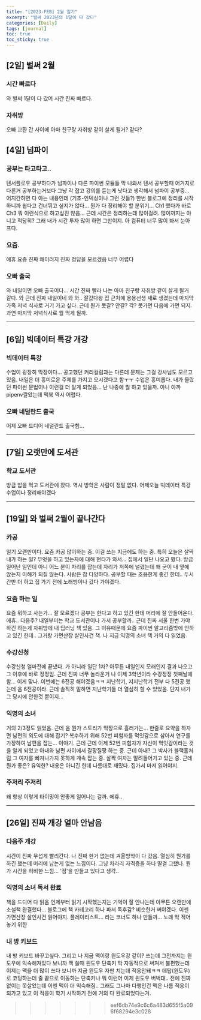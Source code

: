 ```yaml
---
title: "[2023-FEB] 2월 일기"
excerpt: "벌써 2023년의 1달이 다 갔다"
categories: [Daily]
tags: [journal]
toc: true
toc_sticky: true
---
```


## [2일] 벌써 2월
### 시간 빠르다
와 벌써 1달이 다 갔어 시간 진짜 빠르다.

### 자취방
오빠 교환 간 사이에 아마 친구랑 자취방 같이 살게 될거? 같다?


## [4일] 넘파이
### 공부는 타고타고..
텐서플로우 공부하다가 넘파이나 다른 파이썬 모듈들 막 나와서 텐서 공부할때 어거지로 다른거 공부하는거보다 그냥 각 잡고 강의를 듣는게 낫다고 생각해서 넘파이 공부중... 어지간하면 다 아는 내용인데 (기초-인덱싱이나 그런 것들?) 한번 블로그에 정리를 시작하니까 쉽다고 건너뛰고 싶지가 않다... 뭔가 다 정리해야 할 분위기... Ch1 했다가 바로 Ch3 뭐 이런식으로 하고싶진 않음... 근데 시간은 정리하는데 많이걸려. 많이까지는 아니고 적당히? 그래 내가 시간 투자 많이 하면 그만이지. 아 컴퓨터 너무 많이 봐서 눈아프다.

### 요즘.
애휴 요즘 진짜 왜이러지 진짜 정답을 모르겠음 너무 어렵다 

### 오빠 출국
와 내일이면 오빠 출국이다... 시간 진짜 빨라 나는 아마 친구랑 자취방 같이 살게 될거 같다. 와 근데 진짜 내일이네 와 와.. 잘갔다왕 집 근처에 용용선생 새로 생겼는데 마지막 가족 저녁 식사로 거기 가고 싶다. 근데 뭔가 못갈? 안갈? 각? 못가면 다음에 가면 되지. 과연 마지막 저녁식사로 뭘 먹게 될까. 

***

## [6일] 빅데이터 특강 개강
### 빅데이터 특강
수업이 굉장히 막장이다... 공고했던 커리컬럼과는 다른데 문제는 그걸 강사님도 모르고 있음. 내일은 더 흥미로운 주제를 가지고 오시겠다고 함ㅜㅜ 수업은 흥미롭다. 내가 몰랐던 파이썬 문법이나 이런걸 더 알게 되었음... 난 나중에 뭘 하고 있을까. 아니 아까 pipenv깔았는데 맥북 역시 어렵다.

### 오빠 네덜란드 출국
어제 오빠 드디어 네덜란드 출국함...

*** 

## [7일] 오랫만에 도서관
### 학교 도서관
방금 밥을 먹고 도서관에 왔다. 역시 방학은 사람이 정말 없다. 어제오늘 빅데이터 특강 수업이나 정리해야겠다

*** 

## [19일] 와 벌써 2월이 끝나간다
### 카공
일기 오랜만이다. 요즘 카공 많이하는 중. 이걸 쓰는 지금에도 하는 중. 특히 오늘은 살짝 내가 하는 일? 무엇을 하고 있는자에 대해 현타가 와서... 집에서 일단 나오고 봤다. 방금 일어난 일인데 아니 어느 분이 자리를 잡는데 자리가 저쪽에 널렸는데 왜 굳이 내 옆에 앉는지 이해가 되질 않는다. 사람은 참 다양하다. 공부할 때는 조용한게 좋긴 한데.. 두시간만 더 하고 집 가기 전에 노래방이나 갔다 가야겠다.

### 요즘 하는 일
요즘 뭐하고 사는가... 잘 모르겠다 공부는 한다고 하고 있긴 한데 머리에 잘 안들어온다. 에휴.. 다음주? 내일부터는 학교 도서관이나 가서 공부할까.. 근데 진짜 서울 한번 가야하긴 하는게 자취방에 내 딥러닝 책 있음. 그 이유때문에 요즘 파이썬 알고리즘밖에 안하고 있긴 한데.. 그거랑 가면산장 살인사건 책. 나 지금 익명의 소녀 책 거의 다 읽었음.

### 수강신청
수강신청 얼마전에 끝냈다. 가 아니라 일단 1차? 아무튼 내일인지 모래인지 결과 나오고 그 이후에 바로 정정임. 근데 진짜 너무 놀라운거 나 이제 3학년이라 수강정정 첫째날에 함... 이게 맞나. 이번에는 6전공 해야겠음ㅋㅋ 지난학기, 지지난학기 전부 다 5전공 했는데 음 6전공이라. 근데 솔직히 말하면 지난학기들 더 열심히 할 수 있었음. 단지 내가 그 당시에 안한것 뿐이지...

### 익명의 소녀
거의 2/3정도 읽었음. 근데 음 뭔가 스토리가 막장으로 흘러가는... 한줄로 요약을 하자면 남편의 외도에 대해 잡기? 복수하기 위해 52번 피험자를 먹잇감으로 삼아서 연구를 가장하여 남편을 잡는... 이야기. 근데 근데 이제 52번 피험자가 자신이 먹잇감이라는 것을 알게 되었고 아내와 남편 사이에서 갈팡질팡 하는 중. 근데 아내? 그 박사가 블랙홀처럼 그 여자를 빠져나가지 못하게 계속 잡는 중. 살짝 여자는 말려들어가고 있는 중. 근데 뭔가 좋은? 유익한? 내용은 아니긴 한데 나름대로 재밌다. 집가서 마저 읽어야지.

### 주저리 주저리
왜 항상 이렇게 타이밍이 안좋게 일어나는 걸까. 에휴..

***

## [26일] 진짜 개강 얼마 안남음
### 다음주 개강
시간이 진짜 무섭게 빨리간다. 나 진짜 한거 없는데 겨울방학이 다 갔음. 열심히 뭔가를 하긴 했는데 머리에 남는게 없는 느낌이다. 그냥 차라리 자격증을 하나 딸걸 그랬나. 뭔가 시간을 허비한 느낌... '점'을 만들고 있다고 생각..

### 익명의 소녀 독서 완료
책을 드디어 다 읽음 언제부터 읽기 시작했는지는 기억이 잘 안나는데 아무튼 오랜만에 소설책 완결했다... 블로그에 책 카테고리 하나 파서 독후감? 비슷한거 써야겠다. 이젠 가면산장 살인사건 읽어야지. 플레이리스트... 라는 코너도 하나 만들까... 노래 막 적어놓기 위한

### 내 방 키보드
내 방 키보드 바꾸고싶다. 그리고 나 지금 맥이랑 윈도우강 같이? 쓰는데 그전까지는 윈도우에 익숙해져있다 보니까 맥 쓸때 윈도우 단축키 막 자동적으로 써져서 불편했는데 이제는 맥을 더 많이 쓰다 보니까 지금 윈도우 자판 치는데 적응안돼ㅋㅋ 데탑(윈도우)로 코딩하는데 줄 끝으로 이동하는 단축키나 뭐 이런어 이제 윈도우 버벅대.. 전에 진짜 없이는 못살았는데 이젠 맥이 더 익숙해짐.. 그래도 그나마 다행인건 맥은 나름 적응이 되가고 있고 이 적응이 학기 시작하기 전에 거의 다 완료되었다는거. 
>>>>>>> eef6db74e9c6c6a483d655f5a096f68294e3c028

